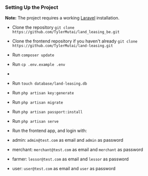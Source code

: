 ### Setting Up the Project

**Note:** The project requires a working [Laravel](https://laravel.com/) installation.

- Clone the repository `git clone https://github.com/TylerMutai/land_leasing_be.git`

- Clone the frontend repository if you haven't already `git clone https://github.com/TylerMutai/land-leasing.git`

- Run `composer update`

- Run `cp .env.example .env`
- 
- Run `touch database/land-leasing.db`

- Run `php artisan key:generate`

- Run `php artisan migrate`

- Run `php artisan passport:install`

- Run `php artisan serve`

- Run the frontend app, and login with:
- admin: `admin@test.com` as email and `admin` as password
- merchant: `merchant@test.com` as email and `merchant` as password
- farmer: `lessor@test.com` as email and `lessor` as password
- user: `user@test.com` as email and `user` as password
